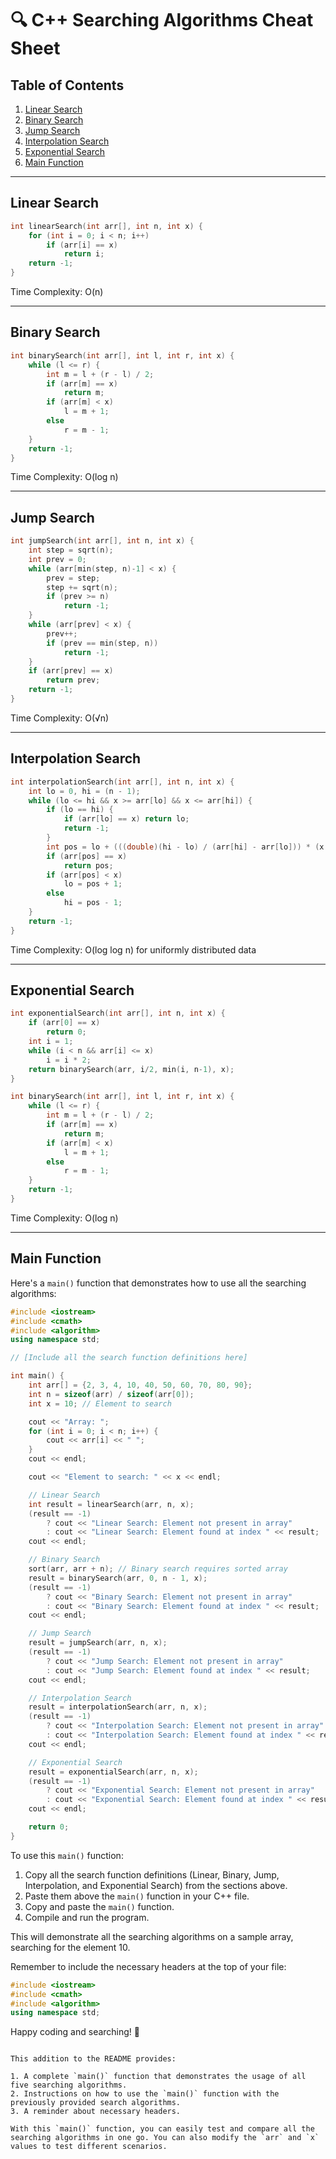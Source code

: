 
# 🔍 C++ Searching Algorithms Cheat Sheet

## Table of Contents
1. [Linear Search](#linear-search)
2. [Binary Search](#binary-search)
3. [Jump Search](#jump-search)
4. [Interpolation Search](#interpolation-search)
5. [Exponential Search](#exponential-search)
6. [Main Function](#main-function)

---

## Linear Search

```cpp
int linearSearch(int arr[], int n, int x) {
    for (int i = 0; i < n; i++)
        if (arr[i] == x)
            return i;
    return -1;
}
```

Time Complexity: O(n)

---

## Binary Search

```cpp
int binarySearch(int arr[], int l, int r, int x) {
    while (l <= r) {
        int m = l + (r - l) / 2;
        if (arr[m] == x)
            return m;
        if (arr[m] < x)
            l = m + 1;
        else
            r = m - 1;
    }
    return -1;
}
```

Time Complexity: O(log n)

---

## Jump Search

```cpp
int jumpSearch(int arr[], int n, int x) {
    int step = sqrt(n);
    int prev = 0;
    while (arr[min(step, n)-1] < x) {
        prev = step;
        step += sqrt(n);
        if (prev >= n)
            return -1;
    }
    while (arr[prev] < x) {
        prev++;
        if (prev == min(step, n))
            return -1;
    }
    if (arr[prev] == x)
        return prev;
    return -1;
}
```

Time Complexity: O(√n)

---

## Interpolation Search

```cpp
int interpolationSearch(int arr[], int n, int x) {
    int lo = 0, hi = (n - 1);
    while (lo <= hi && x >= arr[lo] && x <= arr[hi]) {
        if (lo == hi) {
            if (arr[lo] == x) return lo;
            return -1;
        }
        int pos = lo + (((double)(hi - lo) / (arr[hi] - arr[lo])) * (x - arr[lo]));
        if (arr[pos] == x)
            return pos;
        if (arr[pos] < x)
            lo = pos + 1;
        else
            hi = pos - 1;
    }
    return -1;
}
```

Time Complexity: O(log log n) for uniformly distributed data

---

## Exponential Search

```cpp
int exponentialSearch(int arr[], int n, int x) {
    if (arr[0] == x)
        return 0;
    int i = 1;
    while (i < n && arr[i] <= x)
        i = i * 2;
    return binarySearch(arr, i/2, min(i, n-1), x);
}

int binarySearch(int arr[], int l, int r, int x) {
    while (l <= r) {
        int m = l + (r - l) / 2;
        if (arr[m] == x)
            return m;
        if (arr[m] < x)
            l = m + 1;
        else
            r = m - 1;
    }
    return -1;
}
```

Time Complexity: O(log n)

---



## Main Function

Here's a `main()` function that demonstrates how to use all the searching algorithms:

```cpp
#include <iostream>
#include <cmath>
#include <algorithm>
using namespace std;

// [Include all the search function definitions here]

int main() {
    int arr[] = {2, 3, 4, 10, 40, 50, 60, 70, 80, 90};
    int n = sizeof(arr) / sizeof(arr[0]);
    int x = 10; // Element to search

    cout << "Array: ";
    for (int i = 0; i < n; i++) {
        cout << arr[i] << " ";
    }
    cout << endl;

    cout << "Element to search: " << x << endl;

    // Linear Search
    int result = linearSearch(arr, n, x);
    (result == -1)
        ? cout << "Linear Search: Element not present in array"
        : cout << "Linear Search: Element found at index " << result;
    cout << endl;

    // Binary Search
    sort(arr, arr + n); // Binary search requires sorted array
    result = binarySearch(arr, 0, n - 1, x);
    (result == -1)
        ? cout << "Binary Search: Element not present in array"
        : cout << "Binary Search: Element found at index " << result;
    cout << endl;

    // Jump Search
    result = jumpSearch(arr, n, x);
    (result == -1)
        ? cout << "Jump Search: Element not present in array"
        : cout << "Jump Search: Element found at index " << result;
    cout << endl;

    // Interpolation Search
    result = interpolationSearch(arr, n, x);
    (result == -1)
        ? cout << "Interpolation Search: Element not present in array"
        : cout << "Interpolation Search: Element found at index " << result;
    cout << endl;

    // Exponential Search
    result = exponentialSearch(arr, n, x);
    (result == -1)
        ? cout << "Exponential Search: Element not present in array"
        : cout << "Exponential Search: Element found at index " << result;
    cout << endl;

    return 0;
}
```

To use this `main()` function:

1. Copy all the search function definitions (Linear, Binary, Jump, Interpolation, and Exponential Search) from the sections above.
2. Paste them above the `main()` function in your C++ file.
3. Copy and paste the `main()` function.
4. Compile and run the program.

This will demonstrate all the searching algorithms on a sample array, searching for the element 10.

Remember to include the necessary headers at the top of your file:

```cpp
#include <iostream>
#include <cmath>
#include <algorithm>
using namespace std;
```

Happy coding and searching! 🚀
```

This addition to the README provides:

1. A complete `main()` function that demonstrates the usage of all five searching algorithms.
2. Instructions on how to use the `main()` function with the previously provided search algorithms.
3. A reminder about necessary headers.

With this `main()` function, you can easily test and compare all the searching algorithms in one go. You can also modify the `arr` and `x` values to test different scenarios.



